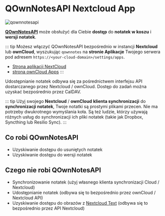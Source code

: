 # QOwnNotesAPI Nextcloud App

![qownnotesapi](/img/qownnotesapi.png)

[**QOwnNotesAPI**](https://github.com/pbek/qownnotesapi) może obsłużyć dla Ciebie **dostęp** do **notatek w koszu** i **wersji notatek**.

::: tip
Możesz włączyć QOwnNotesAPI bezpośrednio w instancji **Nextcloud** lub **ownCloud**, wyszukując `qownnotes` na **stronie Aplikacje** Twojego serwera pod adresem `https://<your-cloud-domain>/settings/apps`.

- [Strona aplikacji NextCloud](https://apps.nextcloud.com/apps/qownnotesapi)
- [strona ownCloud Apps](https://marketplace.owncloud.com/apps/qownnotesapi)
:::

Udostępnianie notatek odbywa się za pośrednictwem interfejsu API dostarczanego przez Nextcloud / ownCloud. Dostęp do zadań można uzyskać bezpośrednio przez CalDAV.

::: tip
Użyj swojego **Nextcloud** / **ownCloud** **klienta synchronizacji** do **synchronizacji notatek**, Twoje notatki są prostymi plikami przecen. Nie ma potrzeby dwukrotnego wymyślania koła. Są też ludzie, którzy używają różnych usług do synchronizacji ich pliki notatek (takie jak Dropbox, Syncthing lub Resilio Sync).
:::

## Co robi QOwnNotesAPI

- Uzyskiwanie dostępu do usuniętych notatek
- Uzyskiwanie dostępu do wersji notatek

## Czego nie robi QOwnNotesAPI

- Synchronizowanie notatek (użyj własnego klienta synchronizacji Cloud / Nextcloud)
- Udostępnianie notatek (odbywa się to bezpośrednio przez ownCloud / Nextcloud API)
- Uzyskiwanie dostępu do obrazów z [Nextcloud Text](https://github.com/nextcloud/text) (odbywa się to bezpośrednio przez API Nextcloud)
